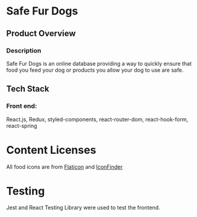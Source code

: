 # Safe Fur Dogs

## Product Overview

### Description

Safe Fur Dogs is an online database providing a way to quickly ensure that food you feed your dog or products you allow your dog to use are safe.

## Tech Stack

### Front end:

React.js, Redux, styled-components, react-router-dom, react-hook-form, react-spring

# Content Licenses

All food icons are from [Flaticon](http://flaticon.com) and [IconFinder](http://iconfinder.com)

# Testing

Jest and React Testing Library were used to test the frontend.